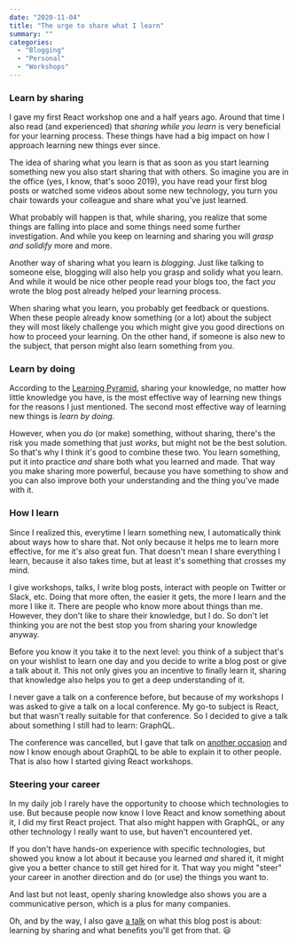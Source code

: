 ```yaml
---
date: "2020-11-04"
title: "The urge to share what I learn"
summary: ""
categories:
  - "Blogging"
  - "Personal"
  - "Workshops"
---
```


### Learn by sharing

I gave my first React workshop one and a half years ago. Around that time I also read (and experienced) that _sharing while you learn_ is very beneficial for your learning process. These things have had a big impact on how I approach learning new things ever since.

The idea of sharing what you learn is that as soon as you start learning something new you also start sharing that with others. So imagine you are in the office (yes, I know, that's sooo 2019), you have read your first blog posts or watched some videos about some new technology, you turn you chair towards your colleague and share what you've just learned.

What probably will happen is that, while sharing, you realize that some things are falling into place and some things need some further investigation. And while you keep on learning and sharing you will _grasp and solidify_ more and more.

Another way of sharing what you learn is _blogging_. Just like talking to someone else, blogging will also help you grasp and solidy what you learn. And while it would be nice other people read your blogs too, the fact _you_ wrote the blog post already helped _your_ learning process.

When sharing what you learn, you probably get feedback or questions. When these people already know something (or a lot) about the subject they will most likely challenge you which might give you good directions on how to proceed your learning. On the other hand, if someone is also new to the subject, that person might also learn something from you.

### Learn by doing

According to the [Learning Pyramid], sharing your knowledge, no matter how little knowledge you have, is the most effective way of learning new things for the reasons I just mentioned. The second most effective way of learning new things is _learn by doing_.

However, when you _do_ (or make) something, without sharing, there's the risk you made something that just _works_, but might not be the best solution. So that's why I think it's good to combine these two. You learn something, put it into practice _and_ share both what you learned and made. That way you make sharing more powerful, because you have something to show and you can also improve both your understanding and the thing you've made with it.

### How I learn

Since I realized this, everytime I learn something new, I automatically think about ways how to share that. Not only because it helps me to learn more effective, for me it's also great fun. That doesn't mean I share everything I learn, because it also takes time, but at least it's something that crosses my mind.

I give workshops, talks, I write blog posts, interact with people on Twitter or Slack, etc. Doing that more often, the easier it gets, the more I learn and the more I like it. There are people who know more about things than me. However, they don't like to share their knowledge, but I do. So don't let thinking you are not the best stop you from sharing your knowledge anyway.

Before you know it you take it to the next level: you think of a subject that's on your wishlist to learn one day and you decide to write a blog post or give a talk about it. This not only gives you an incentive to finally learn it, sharing that knowledge also helps you to get a deep understanding of it.

I never gave a talk on a conference before, but because of my workshops I was asked to give a talk on a local conference. My go-to subject is React, but that wasn't really suitable for that conference. So I decided to give a talk about something I still had to learn: GraphQL.

The conference was cancelled, but I gave that talk on [another occasion] and now I know enough about GraphQL to be able to explain it to other people. That is also how I started giving React workshops.

### Steering your career

In my daily job I rarely have the opportunity to choose which technologies to use. But because people now know I love React and know something about it, I did my first React project. That also might happen with GraphQL, or any other technology I really want to use, but haven't encountered yet.

If you don't have hands-on experience with specific technologies, but showed you know a lot about it because you learned _and_ shared it, it might give you a better chance to still get hired for it. That way you might "steer" your career in another direction and do (or use) the things you want to.

And last but not least, openly sharing knowledge also shows you are a communicative person, which is a plus for many companies.

Oh, and by the way, I also gave [a talk] on what this blog post is about: learning by sharing and what benefits you'll get from that. 😃

[learning pyramid]: https://en.wikipedia.org/wiki/Learning_pyramid
[another occasion]: https://newnexus.nl/webinar/power-to-the-client-with-graphql/
[a talk]: https://newnexus.nl/webinar/leren-is-delen-delen-is-leren/
